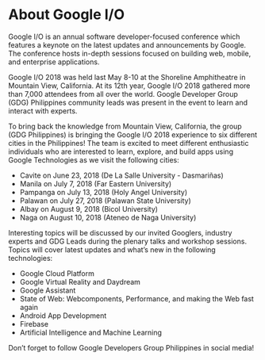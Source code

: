 # About Google I/O

Google I/O is an annual software developer-focused conference which features a keynote on the latest updates and announcements by Google. The conference hosts in-depth sessions focused on building web, mobile, and enterprise applications.

Google I/O 2018 was held last May 8-10 at the Shoreline Amphitheatre in Mountain View, California. At its 12th year, Google I/O 2018 gathered more than 7,000 attendees from all over the world. Google Developer Group (GDG) Philippines community leads was present in the event to learn and interact with experts.

To bring back the knowledge from Mountain View, California, the group (GDG Philippines) is bringing the Google I/O 2018 experience to six different cities in the Philippines! The team is excited to meet different enthusiastic individuals who are interested to learn, explore, and build apps using Google Technologies as we visit the following cities:

- Cavite on June 23, 2018 (De La Salle University - Dasmariñas)
- Manila on July 7, 2018 (Far Eastern University)
- Pampanga on July 13, 2018 (Holy Angel University)
- Palawan on July 27, 2018 (Palawan State University)
- Albay on August 9, 2018 (Bicol University)
- Naga on August 10, 2018 (Ateneo de Naga University)

Interesting topics will be discussed by our invited Googlers, industry experts and GDG Leads during the plenary talks and workshop sessions. Topics will cover latest updates and what’s new in the following technologies:

- Google Cloud Platform
- Google Virtual Reality and Daydream
- Google Assistant
- State of Web: Webcomponents, Performance, and making the Web fast again
- Android App Development
- Firebase
- Artificial Intelligence and Machine Learning

Don’t forget to follow Google Developers Group Philippines in social media!